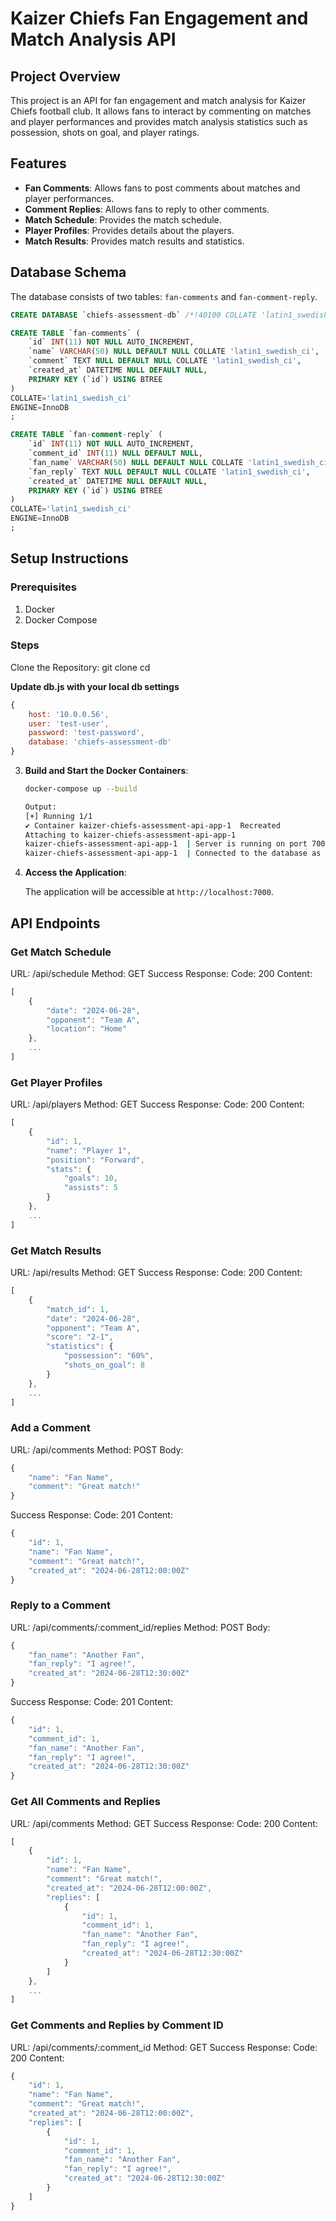 # Kaizer Chiefs Fan Engagement and Match Analysis API

## Project Overview

This project is an API for fan engagement and match analysis for Kaizer Chiefs football club. It allows fans to interact by commenting on matches and player performances and provides match analysis statistics such as possession, shots on goal, and player ratings.

## Features

- **Fan Comments**: Allows fans to post comments about matches and player performances.
- **Comment Replies**: Allows fans to reply to other comments.
- **Match Schedule**: Provides the match schedule.
- **Player Profiles**: Provides details about the players.
- **Match Results**: Provides match results and statistics.

## Database Schema

The database consists of two tables: `fan-comments` and `fan-comment-reply`.

```sql
CREATE DATABASE `chiefs-assessment-db` /*!40100 COLLATE 'latin1_swedish_ci' */;

CREATE TABLE `fan-comments` (
    `id` INT(11) NOT NULL AUTO_INCREMENT,
    `name` VARCHAR(50) NULL DEFAULT NULL COLLATE 'latin1_swedish_ci',
    `comment` TEXT NULL DEFAULT NULL COLLATE 'latin1_swedish_ci',
    `created_at` DATETIME NULL DEFAULT NULL,
    PRIMARY KEY (`id`) USING BTREE
)
COLLATE='latin1_swedish_ci'
ENGINE=InnoDB
;

CREATE TABLE `fan-comment-reply` (
    `id` INT(11) NOT NULL AUTO_INCREMENT,
    `comment_id` INT(11) NULL DEFAULT NULL,
    `fan_name` VARCHAR(50) NULL DEFAULT NULL COLLATE 'latin1_swedish_ci',
    `fan_reply` TEXT NULL DEFAULT NULL COLLATE 'latin1_swedish_ci',
    `created_at` DATETIME NULL DEFAULT NULL,
    PRIMARY KEY (`id`) USING BTREE
)
COLLATE='latin1_swedish_ci'
ENGINE=InnoDB
;
```

## Setup Instructions
### Prerequisites
1. Docker
2. Docker Compose

### Steps

Clone the Repository:
git clone <repository-url>
cd <repository-directory>

**Update db.js with your local db settings**
```js
{
    host: '10.0.0.56',
    user: 'test-user',
    password: 'test-password',
    database: 'chiefs-assessment-db'
}
```

3. **Build and Start the Docker Containers**:

    ```bash
    docker-compose up --build

    Output:
    [+] Running 1/1
    ✔ Container kaizer-chiefs-assessment-api-app-1  Recreated                                                                                             0.1s 
    Attaching to kaizer-chiefs-assessment-api-app-1
    kaizer-chiefs-assessment-api-app-1  | Server is running on port 7000
    kaizer-chiefs-assessment-api-app-1  | Connected to the database as ID 272093
    ```

4. **Access the Application**:

    The application will be accessible at `http://localhost:7000`.

## API Endpoints
### Get Match Schedule
URL: /api/schedule
Method: GET
Success Response:
Code: 200
Content:
```js
[
    {
        "date": "2024-06-28",
        "opponent": "Team A",
        "location": "Home"
    },
    ...
]
```

### Get Player Profiles
URL: /api/players
Method: GET
Success Response:
Code: 200
Content:
```js
[
    {
        "id": 1,
        "name": "Player 1",
        "position": "Forward",
        "stats": {
            "goals": 10,
            "assists": 5
        }
    },
    ...
]
```
### Get Match Results
URL: /api/results
Method: GET
Success Response:
Code: 200
Content:
```js
[
    {
        "match_id": 1,
        "date": "2024-06-28",
        "opponent": "Team A",
        "score": "2-1",
        "statistics": {
            "possession": "60%",
            "shots_on_goal": 8
        }
    },
    ...
]
```
### Add a Comment
URL: /api/comments
Method: POST
Body:
```js
{
    "name": "Fan Name",
    "comment": "Great match!"
}
```
Success Response:
Code: 201
Content:
```js
{
    "id": 1,
    "name": "Fan Name",
    "comment": "Great match!",
    "created_at": "2024-06-28T12:00:00Z"
}
```
### Reply to a Comment
URL: /api/comments/:comment_id/replies
Method: POST
Body:
```js
{
    "fan_name": "Another Fan",
    "fan_reply": "I agree!",
    "created_at": "2024-06-28T12:30:00Z"
}
```
Success Response:
Code: 201
Content:
```js
{
    "id": 1,
    "comment_id": 1,
    "fan_name": "Another Fan",
    "fan_reply": "I agree!",
    "created_at": "2024-06-28T12:30:00Z"
}
```

### Get All Comments and Replies
URL: /api/comments
Method: GET
Success Response:
Code: 200
Content:
```js
[
    {
        "id": 1,
        "name": "Fan Name",
        "comment": "Great match!",
        "created_at": "2024-06-28T12:00:00Z",
        "replies": [
            {
                "id": 1,
                "comment_id": 1,
                "fan_name": "Another Fan",
                "fan_reply": "I agree!",
                "created_at": "2024-06-28T12:30:00Z"
            }
        ]
    },
    ...
]
```
### Get Comments and Replies by Comment ID
URL: /api/comments/:comment_id
Method: GET
Success Response:
Code: 200
Content:
```js
{
    "id": 1,
    "name": "Fan Name",
    "comment": "Great match!",
    "created_at": "2024-06-28T12:00:00Z",
    "replies": [
        {
            "id": 1,
            "comment_id": 1,
            "fan_name": "Another Fan",
            "fan_reply": "I agree!",
            "created_at": "2024-06-28T12:30:00Z"
        }
    ]
}
```